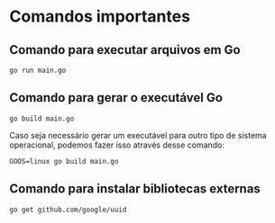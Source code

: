 # Comandos importantes

## Comando para executar arquivos em Go

```shell
go run main.go
```

## Comando para gerar o executável Go

```shell
go build main.go
```

Caso seja necessário gerar um executável para outro tipo de sistema operacional, podemos fazer isso através desse comando:

```shell
GOOS=linux go build main.go
```

## Comando para instalar bibliotecas externas

```shell
go get github.com/google/uuid
```
